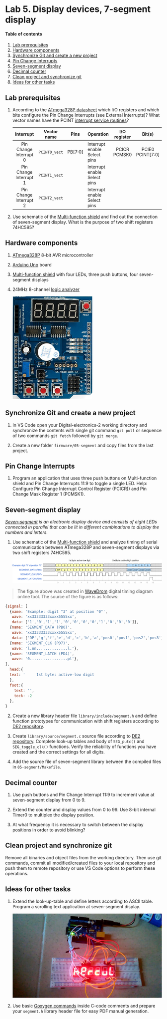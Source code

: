 # Lab 5. Display devices, 7-segment display

#### Table of contents

1. [Lab prerequisites](#Lab-prerequisites)
2. [Hardware components](#Hardware-components)
3. [Synchronize Git and create a new project](#Synchronize-Git-and-create-a-new-project)
4. [Pin Change Interrupts](#Pin-Change-Interrupts)
5. [Seven-segment display](#Seven-segment-display)
6. [Decimal counter](#Decimal-counter)
7. [Clean project and synchronize git](#Clean-project-and-synchronize-git)
8. [Ideas for other tasks](#Ideas-for-other-tasks)


## Lab prerequisites

1. According to the [ATmega328P datasheet](https://www.microchip.com/wwwproducts/en/ATmega328p) which I/O registers and which bits configure the Pin Change Interrupts (see External Interrupts)? What vector names have the PCINT [interrupt service routines](https://www.nongnu.org/avr-libc/user-manual/group__avr__interrupts.html)?

    | **Interrupt** | **Vector name** | **Pins** | **Operation** | **I/O register** | **Bit(s)** |
    | :-: | :-: | :-: | :-- | :-: | :-: |
    | Pin Change Interrupt 0 | `PCINT0_vect` | PB[7:0] | Interrupt enable<br>Select pins | PCICR<br>PCMSK0 | PCIE0<br>PCINT[7:0] |
    | Pin Change Interrupt 1 | `PCINT1_vect`|  | Interrupt enable<br>Select pins | <br> | <br> |
    | Pin Change Interrupt 2 | `PCINT2_vect`|  | Interrupt enable<br>Select pins | <br> | <br> |

2. Use schematic of the [Multi-function shield](../../docs/arduino_shield.pdf) and find out the connection of seven-segment display. What is the purpose of two shift registers 74HC595?


## Hardware components

1. [ATmega328P](https://www.microchip.com/wwwproducts/en/ATmega328P) 8-bit AVR microcontroller
2. [Arduino Uno](../../docs/arduino_shield.pdf) board
3. [Multi-function shield](../../docs/arduino_shield.pdf) with four LEDs, three push buttons, four seven-segment displays
4. 24MHz 8-channel [logic analyzer](https://www.saleae.com/)

    ![mf_shield](../../images/multi_funct_shield.png "Multi-function shield")


## Synchronize Git and create a new project

1. In VS Code open your Digital-electronics-2 working directory and synchronize the contents with single git command `git pull` or sequence of two commands `git fetch` followed by `git merge`.

2. Create a new folder `firmware/05-segment` and copy files from the last project.


## Pin Change Interrupts

1. Program an application that uses three push buttons on Multi-function shield and Pin Change Interrupts 11:9 to toggle a single LED. Help: Configure Pin Change Interrupt Control Register (PCICR)) and Pin Change Mask Register 1 (PCMSK1).


## Seven-segment display

*[Seven-segment](https://www.electronics-tutorials.ws/blog/7-segment-display-tutorial.html) is an electronic display device and consists of eight LEDs connected in parallel that can be lit in different combinations to display the numbers and letters.*

1. Use schematic of the [Multi-function shield](../../docs/arduino_shield.pdf) and analyze timing of serial communication between ATmega328P and seven-segment displays via two shift registers 74HC595.

    ![segment_timing](../../images/segment_example.png "Timing of seven-segment displays")

> The figure above was created in [WaveDrom](https://wavedrom.com/) digital timing diagram online tool. The source of the figure is as follows:
>
```javascript
{signal: [
  {name: 'Example: digit "3" at position "0"',
   wave: 'xx33333333xxxx5555xx',
   data: ['1','0','1','1','0','0','0','0','1','0','0','0']},
  {name: 'SEGMENT_DATA (PB0)',
   wave: 'xx33333333xxxx5555xx',
   data: ['DP','g','f','e','d','c','b','a','pos0','pos1','pos2','pos3']},
  {name: 'SEGMENT_CLK (PD7)',
   wave: 'l.nn..............l.'},
  {name: 'SEGMENT_LATCH (PD4)',
   wave: '0.................pl'},
],
  head:{
  text: '     1st byte: active-low digit                                       2nd byte: active-high position',
  },
  foot:{
  	text: '',
  	tock: -2
  },
}
```

2. Create a new library header file `library/include/segment.h` and define function prototypes for communication with shift registers according to [DE2 repository](https://github.com/tomas-fryza/Digital-electronics-2/tree/master/firmware/library/include).

3. Create `library/source/segment.c` source file according to [DE2 repository](https://github.com/tomas-fryza/Digital-electronics-2/tree/master/firmware/library/source). Complete look-up tables and body of `SEG_putc()` and `SEG_toggle_clk()` functions. Verify the reliability of functions you have created and the correct settings for all digits.

4. Add the source file of seven-segment library between the compiled files in `05-segment/Makefile`.


## Decimal counter
1. Use push buttons and Pin Change Interrupt 11:9 to increment value at seven-segment display from 0 to 9.

2. Extend the counter and display values from 0 to 99. Use 8-bit internal Timer0 to multiplex the display position.
    
3. At what frequency it is necessary to switch between the display positions in order to avoid blinking?


## Clean project and synchronize git

Remove all binaries and object files from the working directory. Then use git commands, commit all modified/created files to your local repository and push them to remote repository or use VS Code options to perform these operations.


## Ideas for other tasks

1. Extend the look-up-table and define letters according to ASCII table. Program a scrolling text application at seven-segment display.

    ![segment_letters](../../images/segment_letters.jpg "Letters on seven-segment displays")

2. Use basic [Goxygen commands](http://www.doxygen.nl/manual/docblocks.html#specialblock) inside C-code comments and prepare your `segment.h` library header file for easy PDF manual generation.
